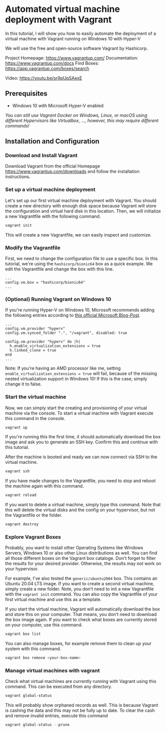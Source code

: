 # Automated virtual machine deployment with Vagrant
In this tutorial, I will show you how to easily automate the deployment of a virtual machine with Vagrant running on Windows 10 with Hyper-V

We will use the free and open-source software Vagrant by Hashicorp.

Project Homepage: https://www.vagrantup.com/
Documentation: https://www.vagrantup.com/docs
Find Boxes: https://app.vagrantup.com/boxes/search

Video: https://youtu.be/sr9pUpSAexE

## Prerequisites

- Windows 10 with Microsoft Hyper-V enabled

*You can still use Vagrant Docker on Windows, Linux, or macOS using different Hypervisors like Virtualbox, ..., however, this may require different commands!*

## Installation and Configuration

### Download and Install Vagrant

Download Vagrant from the official Homepage https://www.vagrantup.com/downloads and follow the installation instructions.

### Set up a virtual machine deployment

Let's set up our first virtual machine deployment with Vagrant. You should create a new directory with enough disk space because Vagrant will store the configuration and virtual hard disk in this location. Then, we will initialize a new Vagrantfile with the following command.

```powershell
vagrant init
```

This will create a new Vagrantfile, we can easily inspect and customize. 

### Modify the Vagrantfile

First, we need to change the configuration file to use a specific box. In this tutorial, we're using the `hashicorp/bionic64` box as a quick example. We edit the Vagrantfile and change the box with this line.

```vagrant
...
config.vm.box = "hashicorp/bionic64"
...
```

### (Optional) Running Vagrant on Windows 10

If you're running Hyper-V on Windows 10, Microsoft recommends adding the following entries according to [this official Microsoft Blog-Post](https://docs.microsoft.com/en-us/virtualization/community/team-blog/2017/20170706-vagrant-and-hyper-v-tips-and-tricks).

```vagrant
...
config.vm.provider "hyperv"
config.vm.synced_folder ".", "/vagrant", disabled: true

config.vm.provider "hyperv" do |h|
  h.enable_virtualization_extensions = true
  h.linked_clone = true
end
...
```

Note: If you're having an AMD processor like me, setting `enable_virtualization_extensions = true` will fail, because of the missing nested virtualization support in Windows 10! If this is the case, simply change it to false.

### Start the virtual machine

Now, we can simply start the creating and provisioning of your virtual machine via the console. To start a virtual machine with Vagrant execute this command in the console.

```powershell
vagrant up
```

If you're running this the first time, it should automatically download the box image and ask you to generate an SSH key. Confirm this and continue with this tutorial.

After the machine is booted and ready we can now connect via SSH to the virtual machine.

```powershell
vagrant ssh
```

If you have made changes to the Vagrantfile, you need to stop and reboot the machine again with this command.

```powershell
vagrant reload
```

If you want to delete a virtual machine, simply type this command. Note that this will delete the virtual disks and the config on your hypervisor, but not the Vagrantfile or the folder.

```powershell
vagrant destroy
```

### Explore Vagrant Boxes

Probably, you want to install other Operating Systems like Windows Servers, Windows 10 or also other Linux distributions as well. You can find all those different boxes on the Vagrant box cataloge. Don't forget to filter the results for your desired provider. Otherwise, the results may not work on your hypervisor.

For example, I've also tested the `generic/ubuntu2004` box. This contains an Ubuntu 20.04 LTS image. If you want to create a second virtual machine, simply create a new folder. Note, you don't need to init a new Vagrantfile with the `vagrant init` command. You can also copy the Vagrantfile of your first virtual machine and use this as a template.

If you start the virtual machine, Vagrant will automatically download the box and store this on your computer. That means, you don't need to download the box image again. If you want to check what boxes are currently stored on your computer, use this command.

```powershell
vagrant box list
```

You can also manage boxes, for example remove them to clean up your system with this command.

```powershell
vagrant box remove <your-box-name>
```

### Manage virtual machines with vagrant

Check what virtual machines are currently running with Vagrant using this command. This can be executed from any directory.

```powershell
vagrant global-status
```

This will probably show orphaned records as well. This is because Vagrant is cashing the data and this may not be fully up to date. To clear the cash and remove invalid entries, execute this command

```powershell
vagrant global-status --prune
```
